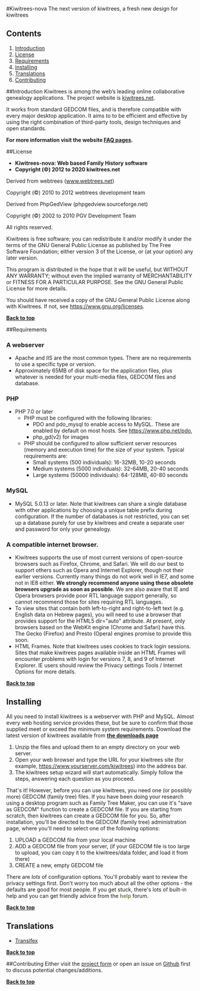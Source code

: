 #Kiwitrees-nova
The next version of kiwitrees, a fresh new design for kiwitrees
## Contents

1. [Introduction](#introduction)
1. [License](#license)
1. [Requirements](#requirements)
1. [Installing](#installing)
1. [Translations](#translations)
1. [Contributing](#contributing)


##Introduction
Kiwitrees is among the web’s leading online collaborative genealogy applications. The project website is [kiwitrees.net](https://kiwitrees.net/).

It works from standard GEDCOM files, and is therefore compatible with every major desktop application. It aims to to be efficient and effective by using the right combination of third-party tools, design techniques and open standards.

**For more information visit the website [FAQ pages](https://kiwitrees.net/faqs/).**

##License
* **Kiwitrees-nova: Web based Family History software**
* **Copyright (&copy;) 2012 to 2020 kiwitrees.net**

Derived from webtrees (www.webtrees.net)

Copyright (&copy;) 2010 to 2012 webtrees development team

Derived from PhpGedView (phpgedview.sourceforge.net)

Copyright (&copy;) 2002 to 2010 PGV Development Team

All rights reserved.

Kiwitrees is free software; you can redistribute it and/or modify it under the terms of the GNU General Public License as published by The Free Software Foundation; either version 3 of the License, or (at your option) any later version.

This program is distributed in the hope that it will be useful, but WITHOUT ANY WARRANTY; without even the implied warranty of MERCHANTABILITY or FITNESS FOR A PARTICULAR PURPOSE. See the GNU General Public License for more details.

You should have received a copy of the GNU General Public License along with Kiwitrees.  If not, see https://www.gnu.org/licenses.

**[Back to top](#kiwitrees)**

##Requirements
### A webserver
*   Apache and IIS are the most common types. There are no requirements to use a specific type or version.
*   Approximately 65MB of disk space for the application files, plus whatever is needed for your multi-media files, GEDCOM files and database.

### PHP
*   PHP 7.0 or later
    *   PHP must be configured with the following libraries:
		*   PDO and pdo_mysql to enable access to MySQL. These are enabled by default on most hosts. See https://www.php.net/pdo,
		* 	php_gd(v2) for images
    *   PHP should be configured to allow sufficient server resources (memory and execution time) for the size of your system. Typical requirements are:
        *   Small systems (500 individuals): 16-32MB, 10-20 seconds
        *   Medium systems (5000 individuals): 32-64MB, 20-40 seconds
        *   Large systems (50000 individuals): 64-128MB, 40-80 seconds

### MySQL
*   MySQL 5.0.13 or later. Note that kiwitrees can share a single database with other applications by choosing a unique table prefix during configuration. If the number of databases is not restricted, you can set up a database purely for use by kiwitrees and create a separate user and password for only your genealogy.

### A compatible internet browser.
*   Kiwitrees supports the use of most current versions of open-source browsers such as Firefox, Chrome, and Safari. We will do our best to support others such as Opera and Internet Explorer, though not their earlier versions. Currently many things do not work well in IE7, and some not in IE8 either. **We strongly recommend anyone using these obsolete browsers upgrade as soon as possible.** We are also aware that IE and Opera browsers provide poor RTL language support generally, so cannot recommend those for sites requiring RTL languages.
*   To view sites that contain both left-to-right and right-to-left text (e.g. English data on Hebrew pages), you will need to use a browser that provides support for the HTML5 dir="auto" attribute. At present, only browsers based on the WebKit engine (Chrome and Safari) have this. The Gecko (Firefox) and Presto (Opera) engines promise to provide this soon.
*   HTML Frames. Note that kiwitrees uses cookies to track login sessions. Sites that make kiwitrees pages available inside an HTML Frames will encounter problems with login for versions 7, 8, and 9 of Internet Explorer. IE users should review the Privacy settings Tools / Internet Options for more details.

**[Back to top](#kiwitrees)**

## Installing
All you need to install kiwitrees is a webserver with PHP and MySQL. Almost every web hosting service provides these, but be sure to confirm that those supplied meet or exceed the minimum system requirements. Download the latest version of kiwitrees available from <span style="color: #857d50;">**[the downloads page](https://kiwitrees.net/services/downloads/)**</span>

1.  Unzip the files and upload them to an empty directory on your web server.
2.  Open your web browser and type the URL for your kiwitrees site (for example, https://www.yourserver.com/kiwitrees) into the address bar.
3.  The kiwitrees setup wizard will start automatically. Simply follow the steps, answering each question as you proceed.

That's it! However, before you can use kiwitrees, you need one (or possibly more) GEDCOM (family tree) files. If you have been doing your research using a desktop program such as Family Tree Maker, you can use it's "save as GEDCOM" function to create a GEDCOM file. If you are starting from scratch, then kiwitrees can create a GEDCOM file for you. So, after installation, you'll be directed to the GEDCOM (family tree) administration page, where you'll need to select one of the following options:

1.  UPLOAD a GEDCOM file from your local machine
2.  ADD a GEDCOM file from your server, (if your GEDCOM file is too large to upload, you can copy it to the kiwitrees/data folder, and load it from there)
3.  CREATE a new, empty GEDCOM file

There are _lots_ of configuration options. You'll probably want to review the privacy settings first. Don't worry too much about all the other options - the defaults are good for most people. If you get stuck, there's lots of built-in help and you can get friendly advice from the <span style="color: #857d50;">**help**</span> forum.

**[Back to top](#kiwitrees)**

## Translations
* [Transifex](https://www.transifex.com/projects/p/kiwitrees/)

**[Back to top](#kiwitrees)**

##Contributing
Either visit the [project form](https://kiwitrees.net/forums/) or open an issue on [Github](https://github.com/kiwi3685/kiwitrees) first to discuss potential changes/additions.

**[Back to top](#kiwitrees)**
